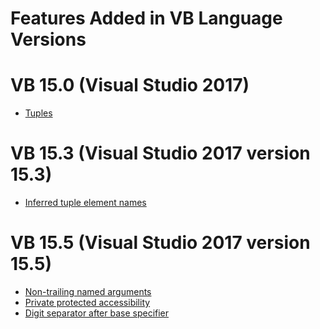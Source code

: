 Features Added in VB Language Versions
====================

# VB 15.0 (Visual Studio 2017)
- [Tuples](https://github.com/dotnet/roslyn/blob/master/docs/features/tuples.md)

# VB 15.3 (Visual Studio 2017 version 15.3)
- [Inferred tuple element names](https://github.com/dotnet/csharplang/blob/master/proposals/csharp-7.1/infer-tuple-names.md)

# VB 15.5 (Visual Studio 2017 version 15.5)
- [Non-trailing named arguments](https://github.com/dotnet/csharplang/blob/master/proposals/csharp-7.2/non-trailing-named-arguments.md)
- [Private protected accessibility](https://github.com/dotnet/csharplang/blob/master/proposals/csharp-7.2/private-protected.md)
- [Digit separator after base specifier](https://github.com/dotnet/csharplang/blob/master/proposals/csharp-7.2/leading-separator.md)
